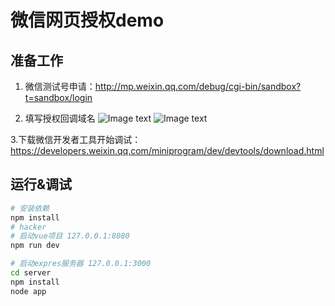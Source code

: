 # 微信网页授权demo

## 准备工作

1. 微信测试号申请：http://mp.weixin.qq.com/debug/cgi-bin/sandbox?t=sandbox/login

2. 填写授权回调域名
![Image text](https://github.com/huahua0406/vue-wechat-login/blob/master/static/img1.png)
![Image text](https://github.com/huahua0406/vue-wechat-login/blob/master/static/img2.png)

3.下载微信开发者工具开始调试：https://developers.weixin.qq.com/miniprogram/dev/devtools/download.html


## 运行&调试

``` bash
# 安装依赖
npm install
# hacker
# 启动vue项目 127.0.0.1:8080
npm run dev

# 启动expres服务器 127.0.0.1:3000
cd server
npm install
node app

```
